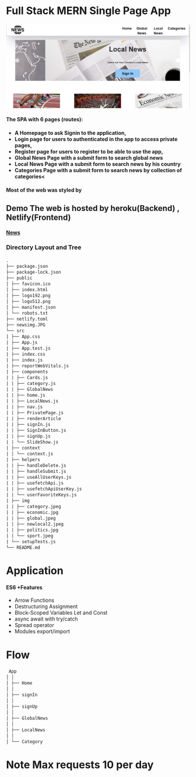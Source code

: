 # Full Stack MERN Single Page App

<img src="./newsimg.JPG">

<h4>The SPA with 6 pages (routes):<h4>

<ul>
<li>A Homepage to ask Signin to the application,</li>
<li>Login page for users to authenticated in the app to access private pages,</li>
<li>Register page for users to register to be able to use the app,</li>
<li>Global News Page with a submit form to search global news</li>
<li>Local News Page with a submit form to search news by his country</li>
<li>Categories Page with a submit form to search news by collection of categories<</li>
</ul>

<h4>Most of the web was styled by <a href="https://material-ui.com/"></a></h4>

## Demo The web is hosted by heroku(Backend) , Netlify(Frontend)

<h4><a href="https://eloquent-kirch-114c4b.netlify.app/">News</a></h4>

### Directory Layout and Tree

```
.
├── package.json
├── package-lock.json
├── public
│ ├── favicon.ico
│ ├── index.html
│ ├── logo192.png
│ ├── logo512.png
│ ├── manifest.json
│ └── robots.txt
├── netlify.toml
├── newsimg.JPG
└── src
| ├── App.css
| ├── App.js
| ├── App.test.js
| ├── index.css
| ├── index.js
| ├── reportWebVitals.js
| ├── components
| | ├── Cards.js
| | ├── category.js
| | ├── GlobalNews
| | ├── home.js
| | ├── LocalNews.js
| | ├── nav.js
| | ├── PrivatePage.js
| | ├── renderArticle
| | ├── signIn.js
| | ├── SignInButton.js
| | ├── signUp.js
| | └── SlideShow.js
| ├── context
| | └── context.js
| ├── helpers
| | ├── handleDelete.js
| | ├── handleSubmit.js
| | ├── useAllUserKeys.js
| | ├── usefetchApi.js
| | ├── usefetchApiUserKey.js
| | └── userFavoriteKeys.js
| ├── img
| | ├── category.jpeg
| | ├── economic.jpg
| | ├── global.jpeg
| | ├── newlocal2.jpeg
| | ├── politics.jpg
| | └── sport.jpeg
| └── setupTests.js
└── README.md
```

# Application

 <h4>ES6 +Features</h4>

<ul>
<li>Arrow Functions</li>
<li>Destructuring Assignment</li>
<li>Block-Scoped Variables Let and Const</li>
<li>async await with try/catch</li>
<li>Spread operator</li>
<li>Modules export/import</li>
</ul>

# Flow

```
 App
│ │
│ ├── Home
│ │
│ ├── signIn
│ │
│ ├── signUp
│ │
│ ├── GlobalNews
│ │
│ ├── LocalNews
│ │
│ └── Category

```

# Note Max requests 10 per day
